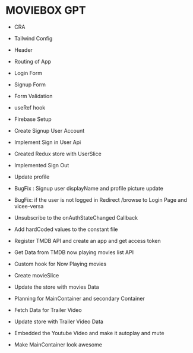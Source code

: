 # MOVIEBOX GPT

- CRA
- Tailwind Config

- Header
- Routing of App
- Login Form
- Signup Form
- Form Validation
- useRef hook
- Firebase Setup
- Create Signup User Account
- Implement Sign in User Api
- Created Redux store with UserSlice
- Implemented Sign Out
- Update profile
- BugFix : Signup user displayName and profile picture update
- BugFix: if the user is not logged in Redirect /browse to Login Page and vicee-versa
- Unsubscribe to the onAuthStateChanged Callback
- Add hardCoded values to the constant file
- Register TMDB API and create an app and get access token
- Get Data from TMDB now playing movies list API
- Custom hook for Now Playing movies
- Create movieSlice
- Update the store with movies Data
- Planning for MainContainer and secondary Container
- Fetch Data for Trailer Video
- Update store with Trailer Video Data
- Embedded the Youtube Video and make it autoplay and mute
- Make MainContainer look awesome
